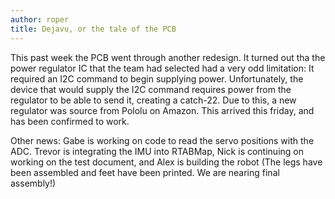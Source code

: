 ```yaml
---
author: roper
title: Dejavu, or the tale of the PCB
---
```


This past week the PCB went through another redesign. It turned out tha the power regulator IC that the team had
selected had a very odd limitation: It required an I2C command to begin supplying power. Unfortunately, the device that
would supply the I2C command requires power from the regulator to be able to send it, creating a catch-22. Due to this,
a new regulator was source from Pololu on Amazon. This arrived this friday, and has been confirmed to work.

Other news: Gabe is working on code to read the servo positions with the ADC. Trevor is integrating the IMU into
RTABMap, Nick is continuing on working on the test document, and Alex is building the robot (The legs have been
assembled and feet have been printed. We are nearing final assembly!)
